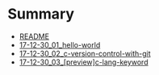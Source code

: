 # Summary

* [README](README.md)
* [17-12-30\_01\_hello-world](2017-12-30_01_hello-world.md)
* [17-12-30\_02\_c-version-control-with-git](2017-12-30_02_c-version-control-with-git.md)
* [17-12-30\_03\_\[preview\]c-lang-keyword](2017-12-30_03_[preview]c-lang-keyword.md)

